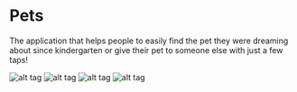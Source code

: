 Pets
===
The application that helps people to easily find the pet they were dreaming about since kindergarten or give their pet to someone else with just a few taps!

![alt tag](http://i.imgur.com/92Wgjp5.png)
![alt tag](http://i.imgur.com/Sz7g9Bh.png)
![alt tag](http://i.imgur.com/n7HqjyG.png)
![alt tag](http://i.imgur.com/nuppY92.png)
